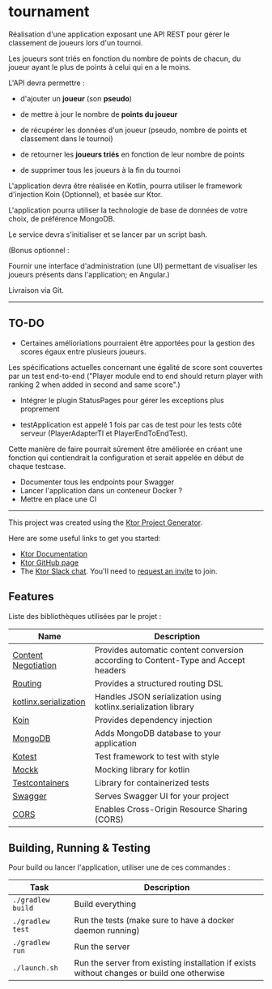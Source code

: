 # tournament

Réalisation d'une application exposant une API REST pour gérer le classement de joueurs lors d'un tournoi.

Les joueurs sont triés en fonction du nombre de points de chacun, du joueur ayant le plus de points à celui qui en a le moins.

L'API devra permettre :

- d'ajouter un **joueur** (son **pseudo**)

- de mettre à jour le nombre de **points du joueur**

- de récupérer les données d'un joueur (pseudo, nombre de points et classement dans le tournoi)

- de retourner les **joueurs triés** en fonction de leur nombre de points

- de supprimer tous les joueurs à la fin du tournoi

L'application devra être réalisée en Kotlin, pourra utiliser le framework d'injection Koin (Optionnel), et basée sur Ktor.

L'application pourra utiliser la technologie de base de données de votre choix, de préférence MongoDB.


Le service devra s'initialiser et se lancer par un script bash.



(Bonus optionnel :

Fournir une interface d'administration (une UI) permettant de visualiser les joueurs présents dans l'application; en Angular.)

Livraison via Git.

---

## TO-DO

- Certaines amélioriations pourraient être apportées pour la gestion des scores égaux entre plusieurs joueurs.

Les spécifications actuelles concernant une égalité de score sont couvertes par un test end-to-end ("Player module end to end should return player with ranking 2 when added in second and same score".)

- Intégrer le plugin StatusPages pour gérer les exceptions plus proprement

- testApplication est appelé 1 fois par cas de test pour les tests côté serveur (PlayerAdapterTI et PlayerEndToEndTest). 

Cette manière de faire pourrait sûrement être améliorée en créant une fonction qui contiendrait la configuration et serait appelée en début de chaque testcase.

- Documenter tous les endpoints pour Swagger
- Lancer l'application dans un conteneur Docker ?
- Mettre en place une CI

---

This project was created using the [Ktor Project Generator](https://start.ktor.io).

Here are some useful links to get you started:

- [Ktor Documentation](https://ktor.io/docs/home.html)
- [Ktor GitHub page](https://github.com/ktorio/ktor)
- The [Ktor Slack chat](https://app.slack.com/client/T09229ZC6/C0A974TJ9). You'll need to [request an invite](https://surveys.jetbrains.com/s3/kotlin-slack-sign-up) to join.

## Features

Liste des bibliothèques utilisées par le projet :

| Name                                                                   | Description                                                                        |
|------------------------------------------------------------------------|------------------------------------------------------------------------------------|
| [Content Negotiation](https://start.ktor.io/p/content-negotiation)     | Provides automatic content conversion according to Content-Type and Accept headers |
| [Routing](https://start.ktor.io/p/routing)                             | Provides a structured routing DSL                                                  |
| [kotlinx.serialization](https://start.ktor.io/p/kotlinx-serialization) | Handles JSON serialization using kotlinx.serialization library                     |
| [Koin](https://start.ktor.io/p/koin)                                   | Provides dependency injection                                                      |
| [MongoDB](https://start.ktor.io/p/mongodb)                             | Adds MongoDB database to your application                                          |
| [Kotest](https://kotest.io/)                                           | Test framework to test with style                                                  |
| [Mockk](https://mockk.io/)                                             | Mocking library for kotlin                                                         |
| [Testcontainers](https://testcontainers.com/)                          | Library for containerized tests                                                    |
| [Swagger](https://start.ktor.io/p/swagger)                             | Serves Swagger UI for your project                                                 |
| [CORS](https://start.ktor.io/p/cors)                                   | Enables Cross-Origin Resource Sharing (CORS)                                       |

## Building, Running & Testing

Pour build ou lancer l'application, utiliser une de ces commandes :

| Task              | Description                                                                                |
|-------------------|--------------------------------------------------------------------------------------------|
| `./gradlew build` | Build everything                                                                           |
| `./gradlew test`  | Run the tests (make sure to have a docker daemon running)                                  |
| `./gradlew run`   | Run the server                                                                             |
| `./launch.sh`     | Run the server from existing installation if exists without changes or build one otherwise |

